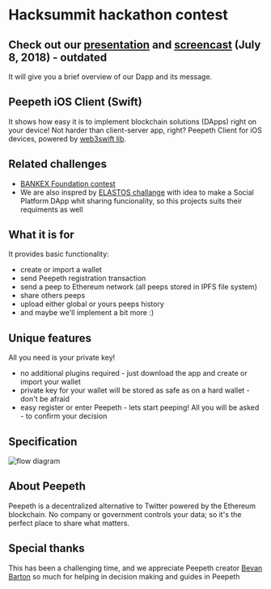 # Hacksummit hackathon contest 
## Check out our [presentation](https://github.com/matterinc/PeepethClient/blob/master/Peepeth%20presentation.pdf) and [screencast](https://www.youtube.com/watch?v=5wa9ePBd4Ds) (July 8, 2018) - outdated
It will give you a brief overview of our Dapp and its message.

## Peepeth iOS Client (Swift)
It shows how easy it is to implement blockchain solutions (DApps) right on your device! Not harder than client-server app, right?
Peepeth Client for iOS devices, powered by [web3swift lib](https://github.com/BANKEX/web3swift).

## Related challenges
- [BANKEX Foundation contest](https://source.deco.network/avorobev/challenge-hacksummit-BANKEX#-web3swift-based-projects--5000-bkx)
- We are also inspred by [ELASTOS challange](https://source.deco.network/ClarenceL/challenge-hacksummit-ELASTOS) with idea to make a Social Platform DApp whit sharing funcionality, so this projects suits their requiments as well

## What it is for
It provides basic functionality: 
- create or import a wallet
- send Peepeth registration transaction
- send a peep to Ethereum network (all peeps stored in IPFS file system)
- share others peeps
- upload either global or yours peeps history
- and maybe we'll implement a bit more :)

## Unique features
All you need is your private key!
- no additional plugins required - just download the app and create or import your wallet
- private key for your wallet will be stored as safe as on a hard wallet - don't be afraid
- easy register or enter Peepeth - lets start peeping! All you will be asked - to confirm your decision

## Specification
![flow diagram](https://source.deco.network/baldyash/entry-hacksummit-peepethclient/raw/branch/master/Untitled%20Diagram.jpg)

## About Peepeth
Peepeth is a decentralized alternative to Twitter powered by the Ethereum blockchain. No company or government controls your data; so it's the perfect place to share what matters.

## Special thanks
This has been a challenging time, and we appreciate Peepeth creator [Bevan Barton](https://twitter.com/bevanbarton) so much for helping in decision making and guides in Peepeth

